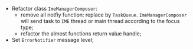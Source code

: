 *  Refactor class `ImeManagerComposer`:
	* remove all notfiy function: replace by `TaskQueue`. `ImeManagerComposer` will send task to `IME` thread or main thread according to the focus type;
	* refactor the almost functions return value handle;
* Set `ErrorNotifier` message level;